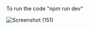 To run the code "npm run dev"

![Screenshot (151)](https://github.com/user-attachments/assets/db1e59e9-eac7-4951-a063-0125f1465b67)
